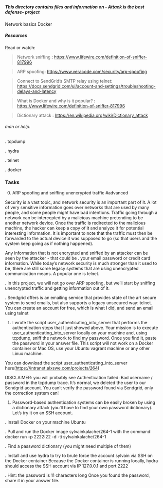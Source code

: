 ##### This directory contains files and information on - Attack is the best defense- project


Network basics
Docker

##### Resources
Read or watch:

> Network sniffing : https://www.lifewire.com/definition-of-sniffer-817996

> ARP spoofing: https://www.veracode.com/security/arp-spoofing

> Connect to SendGrid’s SMTP relay using telnet: https://docs.sendgrid.com/ui/account-and-settings/troubleshooting-delays-and-latency

> What is Docker and why is it popular? : https://www.lifewire.com/definition-of-sniffer-817996

> Dictionary attack : https://en.wikipedia.org/wiki/Dictionary_attack


###### man or help:

. tcpdump

. hydra

. telnet

. docker

### Tasks

0. ARP spoofing and sniffing unencrypted traffic
#advanced

 Security is a vast topic, and network security is an important part of it. A lot of very sensitive information goes over networks that are used by many people, and some people might have bad intentions. Traffic going through a network can be intercepted by a malicious machine pretending to be another network device. Once the traffic is redirected to the malicious machine, the hacker can keep a copy of it and analyze it for potential interesting information. It is important to note that the traffic must then be forwarded to the actual device it was supposed to go (so that users and the system keep going as if nothing happened).

 Any information that is not encrypted and sniffed by an attacker can be seen by the attacker - that could be . your email password or credit card information. While today’s network security is much stronger than it used to be, there are still some legacy systems that are using unencrypted communication means. A popular one is telnet.

. In this project, we will not go over ARP spoofing, but we’ll start by sniffing unencrypted traffic and getting information out of it.

. Sendgrid offers is an emailing service that provides state of the art secure system to send emails, but also supports a legacy unsecured way: telnet. You can create an account for free, which is what I did, and send an email using telnet


1. I wrote the script user_authenticating_into_server that performs the authentication steps that I just showed above. Your mission is to execute user_authenticating_into_server locally on your machine and, using tcpdump, sniff the network to find my password. Once you find it, paste the password in your answer file. This script will not work on a Docker container or Mac OS, use your Ubuntu vagrant machine or any other Linux machine.

You can download the script user_authenticating_into_server here(https://intranet.alxswe.com/projects/264)

DISCLAIMER: you will probably see Authentication failed: Bad username / password in the tcpdump trace. It’s normal, we deleted the user to our Sendgrid account. You can’t verify the password found via Sendgrid, only the correction system can!

1. Password-based authentication systems can be easily broken by using a dictionary attack (you’ll have to find your own password dictionary). Let’s try it on an SSH account.

. Install Docker on your machine Ubuntu

. Pull and run the Docker image sylvainkalache/264-1 with the command docker run -p 2222:22 -d -ti sylvainkalache/264-1

. Find a password dictionary (you might need multiple of them)

. Install and use hydra to try to brute force the account sylvain via SSH on the Docker container
Because the Docker container is running locally, hydra should access the SSH account via IP 127.0.0.1 and port 2222

. Hint: the password is 11 characters long
Once you found the password, share it in your answer file.

